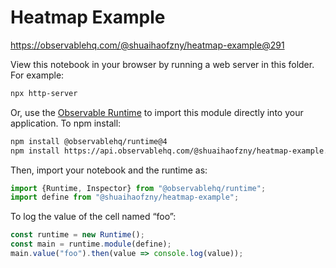# Heatmap Example

https://observablehq.com/@shuaihaofzny/heatmap-example@291

View this notebook in your browser by running a web server in this folder. For
example:

~~~sh
npx http-server
~~~

Or, use the [Observable Runtime](https://github.com/observablehq/runtime) to
import this module directly into your application. To npm install:

~~~sh
npm install @observablehq/runtime@4
npm install https://api.observablehq.com/@shuaihaofzny/heatmap-example.tgz?v=3
~~~

Then, import your notebook and the runtime as:

~~~js
import {Runtime, Inspector} from "@observablehq/runtime";
import define from "@shuaihaofzny/heatmap-example";
~~~

To log the value of the cell named “foo”:

~~~js
const runtime = new Runtime();
const main = runtime.module(define);
main.value("foo").then(value => console.log(value));
~~~
